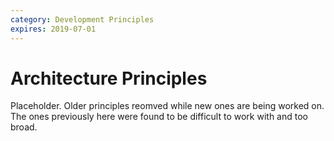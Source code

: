 ```yaml
---
category: Development Principles
expires: 2019-07-01
---
```


# Architecture Principles

Placeholder. Older principles reomved while new ones are being worked on. The ones previously here were found to be difficult to work with and too broad.